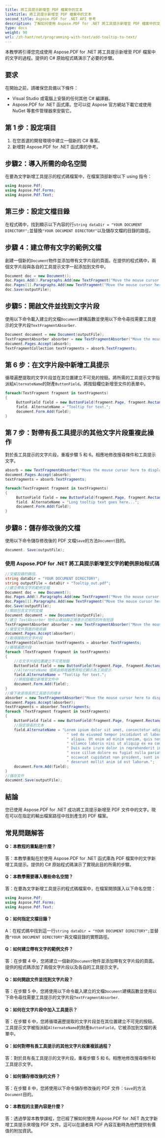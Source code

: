 ```yaml
---
title: 將工具提示新增至 PDF 檔案中的文本
linktitle: 將工具提示新增至 PDF 檔案中的文本
second_title: Aspose.PDF for .NET API 參考
description: 了解如何使用 Aspose.PDF for .NET 將工具提示新增至 PDF 檔案中的文字。
type: docs
weight: 90
url: /zh-hant/net/programming-with-text/add-tooltip-to-text/
---
```

本教學將引導您完成使用 Aspose.PDF for .NET 將工具提示新增至 PDF 檔案中的文字的過程。提供的 C# 原始程式碼演示了必要的步驟。

## 要求
在開始之前，請確保您具備以下條件：

- Visual Studio 或電腦上安裝的任何其他 C# 編譯器。
- Aspose.PDF for .NET 函式庫。您可以從 Aspose 官方網站下載它或使用 NuGet 等套件管理器來安裝它。

## 第 1 步：設定項目
1. 在您首選的開發環境中建立一個新的 C# 專案。
2. 新增對 Aspose.PDF for .NET 函式庫的參考。

## 步驟2：導入所需的命名空間
在要為文字新增工具提示的程式碼檔案中，在檔案頂部新增以下 using 指令：

```csharp
using Aspose.Pdf;
using Aspose.Pdf.Forms;
using Aspose.Pdf.Text;
```

## 第三步：設定文檔目錄
在程式碼中，找到顯示以下內容的行`string dataDir = "YOUR DOCUMENT DIRECTORY";`並替換`"YOUR DOCUMENT DIRECTORY"`以及儲存文檔的目錄的路徑。

## 步驟 4：建立帶有文字的範例文檔
創建一個新的`Document`物件並添加帶有文字片段的頁面。在提供的程式碼中，兩個文字片段與各自的工具提示文字一起添加到文件中。

```csharp
Document doc = new Document();
doc.Pages.Add().Paragraphs.Add(new TextFragment("Move the mouse cursor here to display a tooltip"));
doc.Pages[1].Paragraphs.Add(new TextFragment("Move the mouse cursor here to display a very long tooltip"));
doc.Save(outputFile);
```

## 步驟5：開啟文件並找到文字片段
使用以下命令載入建立的文檔`Document`建構函數並使用以下命令尋找需要工具提示的文字片段`TextFragmentAbsorber`.

```csharp
Document document = new Document(outputFile);
TextFragmentAbsorber absorber = new TextFragmentAbsorber("Move the mouse cursor here to display a tooltip");
document.Pages.Accept(absorb);
TextFragmentCollection textFragments = absorb.TextFragments;
```

## 第 6 步：在文字片段中新增工具提示
循環遍歷提取的文字片段並在其位置建立不可見的按鈕。將所需的工具提示文字指派給`AlternateName`的財產`ButtonField`。將按鈕欄位新增至文件的表單中。

```csharp
foreach(TextFragment fragment in textFragments)
{
     ButtonField field = new ButtonField(fragment.Page, fragment.Rectangle);
     field. AlternateName = "Tooltip for text.";
     document.Form.Add(field);
}
```

## 第 7 步：對帶有長工具提示的其他文字片段重複此操作
對於長工具提示的文字片段，重複步驟 5 和 6。相應地修改搜尋條件和工具提示文字。

```csharp
absorb = new TextFragmentAbsorber("Move the mouse cursor here to display a very long tooltip");
document.Pages.Accept(absorb);
textFragments = absorb.TextFragments;

foreach(TextFragment fragment in textFragments)
{
     ButtonField field = new ButtonField(fragment.Page, fragment.Rectangle);
     field. AlternateName = "Long tooltip text goes here...";
     document.Form.Add(field);
}
```

## 步驟8：儲存修改後的文檔
使用以下命令儲存修改後的 PDF 文檔`Save`的方法`Document`目的。

```csharp
document. Save(outputFile);
```

### 使用 Aspose.PDF for .NET 將工具提示新增至文字的範例原始程式碼 
```csharp
//文檔目錄的路徑。
string dataDir = "YOUR DOCUMENT DIRECTORY";
string outputFile = dataDir + "Tooltip_out.pdf";
//建立帶有文字的範例文檔
Document doc = new Document();
doc.Pages.Add().Paragraphs.Add(new TextFragment("Move the mouse cursor here to display a tooltip"));
doc.Pages[1].Paragraphs.Add(new TextFragment("Move the mouse cursor here to display a very long tooltip"));
doc.Save(outputFile);
//開啟包含文字的文檔
Document document = new Document(outputFile);
//建立 TextAbsorber 物件以尋找與正規表示式相符的所有短語
TextFragmentAbsorber absorber = new TextFragmentAbsorber("Move the mouse cursor here to display a tooltip");
//接受文件頁面的吸收器
document.Pages.Accept(absorber);
//取得擷取的文字片段
TextFragmentCollection textFragments = absorber.TextFragments;
//循環遍歷片段
foreach (TextFragment fragment in textFragments)
{
	//在文字片段位置建立不可見按鈕
	ButtonField field = new ButtonField(fragment.Page, fragment.Rectangle);
	//AlternateName 值將由檢視器應用程式顯示為工具提示
	field.AlternateName = "Tooltip for text.";
	//將按鈕欄位新增至文件中
	document.Form.Add(field);
}
//接下來是很長的工具提示的樣本
absorber = new TextFragmentAbsorber("Move the mouse cursor here to display a very long tooltip");
document.Pages.Accept(absorber);
textFragments = absorber.TextFragments;
foreach (TextFragment fragment in textFragments)
{
	ButtonField field = new ButtonField(fragment.Page, fragment.Rectangle);
	//設定很長的文本
	field.AlternateName = "Lorem ipsum dolor sit amet, consectetur adipiscing elit," +
							" sed do eiusmod tempor incididunt ut labore et dolore magna" +
							" aliqua. Ut enim ad minim veniam, quis nostrud exercitation" +
							" ullamco laboris nisi ut aliquip ex ea commodo consequat." +
							" Duis aute irure dolor in reprehenderit in voluptate velit" +
							" esse cillum dolore eu fugiat nulla pariatur. Excepteur sint" +
							" occaecat cupidatat non proident, sunt in culpa qui officia" +
							" deserunt mollit anim id est laborum.";
	document.Form.Add(field);
}
//儲存文件
document.Save(outputFile);
```

## 結論
您已使用 Aspose.PDF for .NET 成功將工具提示新增至 PDF 文件中的文字。現在可以在指定的輸出檔案路徑中找到產生的 PDF 檔案。

## 常見問題解答

#### Q：本教程的重點是什麼？

答：本教學重點在於使用 Aspose.PDF for .NET 函式庫為 PDF 檔案中的文字新增工具提示。提供的 C# 原始程式碼演示了實現此目的所需的步驟。

#### Q：本教學需要導入哪些命名空間？

答：在要為文字新增工具提示的程式碼檔案中，在檔案開頭匯入以下命名空間：

```csharp
using Aspose.Pdf;
using Aspose.Pdf.Forms;
using Aspose.Pdf.Text;
```

#### Q：如何指定文檔目錄？

 A：在程式碼中找到這一行`string dataDir = "YOUR DOCUMENT DIRECTORY";`並替換`"YOUR DOCUMENT DIRECTORY"`與文檔目錄的實際路徑。

#### Q：如何建立帶有文字的範例文件？

答：在步驟 4 中，您將建立一個新的`Document`物件並添加帶有文字片段的頁面。提供的程式碼添加了兩個文字片段以及各自的工具提示文字。

#### Q：如何開啟文件並找到文字片段？

答：在步驟 5 中，您將使用以下命令載入建立的文檔`Document`建構函數並使用以下命令尋找需要工具提示的文字片段`TextFragmentAbsorber`.

#### Q：如何在文字片段中加入工具提示？

答：在步驟 6 中，您將循環遍歷提取的文字片段並在其位置建立不可見的按鈕。工具提示文字被指派給`AlternateName`的財產`ButtonField`，它被添加到文檔的表單中。

#### Q：如何對帶有長工具提示的其他文字片段重複該過程？

答：對於具有長工具提示的文字片段，重複步驟 5 和 6。相應地修改搜尋條件和工具提示文字。

#### Q：如何儲存修改後的文件？

答：在步驟 8 中，您將使用以下命令儲存修改後的 PDF 文件：`Save`的方法`Document`目的。

#### Q：本教程的主要內容是什麼？

答：透過學習本教學課程，您已經了解如何使用 Aspose.PDF for .NET 為文字新增工具提示來增強 PDF 文件。這可以在讀者與 PDF 內容互動時為他們提供有價值的附加資訊。